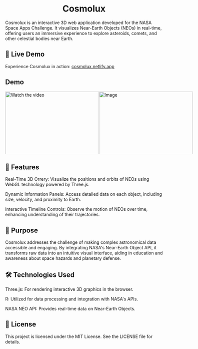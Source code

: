 <h1 align="center">Cosmolux</h1>

Cosmolux is an interactive 3D web application developed for the NASA Space Apps Challenge. It visualizes Near-Earth Objects (NEOs) in real-time, offering users an immersive experience to explore asteroids, comets, and other celestial bodies near Earth.

## 🔗 Live Demo
Experience Cosmolux in action: <a href="https://cosmolux.netlify.app" target="_blank">cosmolux.netlify.app</a>

## Demo
<div style="display: flex; align-items: center; justify-content: space-between;">
    <a href="https://youtu.be/dq9ZfvG0D70" target="_blank" title="Click to watch the video">
        <img src="http://img.youtube.com/vi/dq9ZfvG0D70/0.jpg" alt="Watch the video" style="width: 300px; height: 200px;"/>
    </a>
    <img src="https://github.com/user-attachments/assets/9c3996b4-6e91-49c6-8f37-53e1796735d2" alt="Image" style="width: 300px; height: 200px;"/>
</div>


## 🌌 Features
Real-Time 3D Orrery: Visualize the positions and orbits of NEOs using WebGL technology powered by Three.js.

Dynamic Information Panels: Access detailed data on each object, including size, velocity, and proximity to Earth.

Interactive Timeline Controls: Observe the motion of NEOs over time, enhancing understanding of their trajectories.

## 🚀 Purpose
Cosmolux addresses the challenge of making complex astronomical data accessible and engaging. By integrating NASA's Near-Earth Object API, it transforms raw data into an intuitive visual interface, aiding in education and awareness about space hazards and planetary defense.

## 🛠️ Technologies Used
Three.js: For rendering interactive 3D graphics in the browser.

R: Utilized for data processing and integration with NASA's APIs.

NASA NEO API: Provides real-time data on Near-Earth Objects.

## 📄 License
This project is licensed under the MIT License. See the LICENSE file for details.
